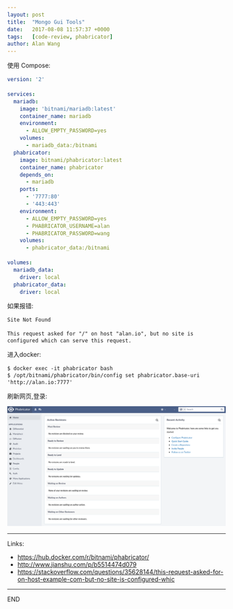 ```yaml
---
layout: post
title:  "Mongo Gui Tools"
date:   2017-08-08 11:57:37 +0000
tags:   [code-review, phabricator]
author: Alan Wang
---
```


使用 Compose:

```yml
version: '2'

services:
  mariadb:
    image: 'bitnami/mariadb:latest'
    container_name: mariadb
    environment:
      - ALLOW_EMPTY_PASSWORD=yes
    volumes:
      - mariadb_data:/bitnami
  phabricator:
    image: bitnami/phabricator:latest
    container_name: phabricator
    depends_on:
      - mariadb
    ports:
      - '7777:80'
      - '443:443'
    environment:
      - ALLOW_EMPTY_PASSWORD=yes
      - PHABRICATOR_USERNAME=alan
      - PHABRICATOR_PASSWORD=wang
    volumes:
      - phabricator_data:/bitnami

volumes:
  mariadb_data:
    driver: local
  phabricator_data:
    driver: local
```

如果报错:

```
Site Not Found

This request asked for "/" on host "alan.io", but no site is configured which can serve this request.
```

进入docker:
```
$ docker exec -it phabricator bash
$ /opt/bitnami/phabricator/bin/config set phabricator.base-uri 'http://alan.io:7777'
```

刷新网页,登录:

![](/assets/images/2017-08-08-phabricator/dashboard.png)


---
Links:
- https://hub.docker.com/r/bitnami/phabricator/
- http://www.jianshu.com/p/b5514474d079
- https://stackoverflow.com/questions/35628144/this-request-asked-for-on-host-example-com-but-no-site-is-configured-whic

---
END
